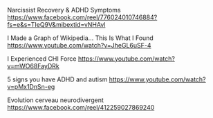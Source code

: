 
Narcissist Recovery & ADHD Symptoms
https://www.facebook.com/reel/776024010746884?fs=e&s=TIeQ9V&mibextid=vNHAvl


I Made a Graph of Wikipedia... This Is What I Found
https://www.youtube.com/watch?v=JheGL6uSF-4


I Experienced CHI Force
https://www.youtube.com/watch?v=mWO68FayDRk


5 signs you have ADHD and autism
https://www.youtube.com/watch?v=pMx1DnSn-eg

Evolution cerveau neurodivergent
https://www.facebook.com/reel/412259027869240

